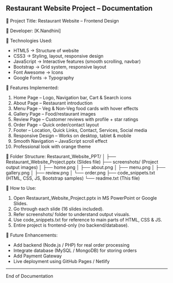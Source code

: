 Restaurant Website Project – Documentation
------------------------------------------

📌 Project Title:
Restaurant Website – Frontend Design

📌 Developer:
[K.Nandhini]

📌 Technologies Used:
- HTML5 → Structure of website
- CSS3 → Styling, layout, responsive design
- JavaScript → Interactive features (smooth scrolling, navbar)
- Bootstrap → Grid system, responsive layout
- Font Awesome → Icons
- Google Fonts → Typography

📌 Features Implemented:
1. Home Page – Logo, Navigation bar, Cart & Search icons
2. About Page – Restaurant introduction
3. Menu Page – Veg & Non-Veg food cards with hover effects
4. Gallery Page – Food/restaurant images
5. Review Page – Customer reviews with profile + star ratings
6. Order Page – Quick order/contact layout
7. Footer – Location, Quick Links, Contact, Services, Social media
8. Responsive Design – Works on desktop, tablet & mobile
9. Smooth Navigation – JavaScript scroll effect
10. Professional look with orange theme

📌 Folder Structure:
Restaurant_Website_PPT/
│
├── Restaurant_Website_Project.pptx   (Slides file)
├── screenshots/                      (Project output images)
│     ├── home.png
│     ├── about.png
│     ├── menu.png
│     ├── gallery.png
│     ├── review.png
│     └── order.png
├── code_snippets.txt                  (HTML, CSS, JS, Bootstrap samples)
└── readme.txt                         (This file)

📌 How to Use:
1. Open Restaurant_Website_Project.pptx in MS PowerPoint or Google Slides.
2. Go through each slide (16 slides included).
3. Refer screenshots/ folder to understand output visuals.
4. Use code_snippets.txt for reference to main parts of HTML, CSS & JS.
5. Entire project is frontend-only (no backend/database).

📌 Future Enhancements:
- Add backend (Node.js / PHP) for real order processing
- Integrate database (MySQL / MongoDB) for storing orders
- Add Payment Gateway
- Live deployment using GitHub Pages / Netlify

------------------------------------------
End of Documentation
